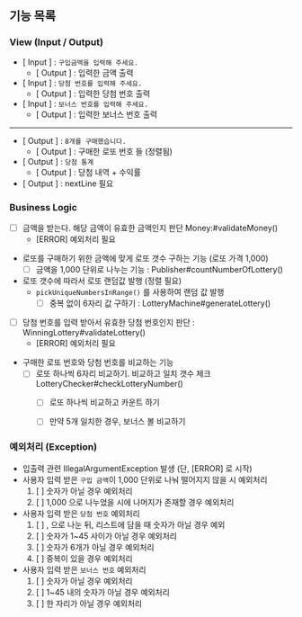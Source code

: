 ## 기능 목록

### View (Input / Output)

- [ Input ] : `구입금액을 입력해 주세요.`
  - [ Output ] : 입력한 금액 출력
- [ Input ] : `당첨 번호를 입력해 주세요.`
  - [ Output ] : 입력한 당첨 번호 출력
- [ Input ] : `보너스 번호를 입력해 주세요.`
  - [ Output ] : 입력한 보너스 번호 출력
--- 
- [ Output ] : `8개를 구매했습니다.`
  - [ Output ] : 구매한 로또 번호 들 (정렬됨)
- [ Output ] : `당첨 통계`
  - [ Output ] : 당첨 내역 + 수익률
- [ Output ] : nextLine 필요
  
### Business Logic
- [ ] 금액을 받는다. 해당 금액이 유효한 금액인지 판단 Money:#validateMoney()
  - [ERROR] 예외처리 필요
- 로또를 구매하기 위한 금액에 맞게 로또 갯수 구하는 기능 (로또 가격 1,000)
  - [ ] 금액을 1,000 단위로 나누는 기능 : Publisher#countNumberOfLottery()
- 로또 갯수에 따라서 로또 랜덤값 발행 (정렬 필요) 
  - `pickUniqueNumbersInRange()` 를 사용하여 랜덤 값 발행
    - [ ] 중복 없이 6자리 값 구하기 : LotteryMachine#generateLottery()
- [ ] 당첨 번호를 입력 받아서 유효한 당첨 번호인지 판단 : WinningLottery#validateLottery()
  - [ERROR] 예외처리 필요
- 구매한 로또 번호와 당첨 번호를 비교하는 기능 
  - [ ] 로또 하나씩 6자리 비교하기. 비교하고 일치 갯수 체크 LotteryChecker#checkLotteryNumber()
    - [ ] 로또 하나씩 비교하고 카운트 하기
    - [ ] 만약 5개 일치한 경우, 보너스 볼 비교하기


### 예외처리 (Exception)
- 입출력 관련 IllegalArgumentException 발생 (단, [ERROR] 로 시작)
- 사용자 입력 받은 `구입 금액`이 1,000 단위로 나눠 떨어지지 않을 시 예외처리
  1. [ ] 숫자가 아닐 경우 예외처리
  2. [ ] 1,000 으로 나누었을 시에 나머지가 존재할 경우 예외처리
- 사용자 입력 받은 `당첨 번호` 예외처리
  1. [ ] , 으로 나눈 뒤, 리스트에 담을 때 숫자가 아닐 경우 예외
  2. [ ] 숫자가 1~45 사이가 아닐 경우 예외처리
  3. [ ] 숫자가 6개가 아닐 경우 예외처리
  4. [ ] 중복이 있을 경우 예외처리
- 사용자 입력 받은 `보너스 번호` 예외처리
  1. [ ] 숫자가 아닐 경우 예외처리
  2. [ ] 1~45 내의 숫자가 아닐 경우 예외처리
  3. [ ] 한 자리가 아닐 경우 예외처리